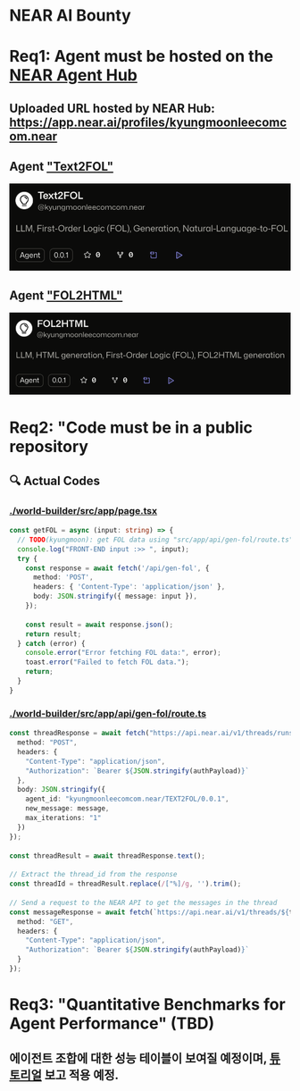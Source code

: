 # NEAR AI Bounty

# Req1: Agent must be hosted on the [NEAR Agent Hub](https://app.near.ai/agents)

## Uploaded URL hosted by NEAR Hub: https://app.near.ai/profiles/kyungmoonleecomcom.near

## Agent ["Text2FOL"](https://app.near.ai/agents/kyungmoonleecomcom.near/Text2FOL/latest)
<p align="center">
  <img src="./src/nearai_agent_text2fol.png" alt="Agent Text2FOL">
</p>

## Agent ["FOL2HTML"](https://app.near.ai/agents/kyungmoonleecomcom.near/FOL2HTML/latest)
<p align="center">
  <img src="./src/nearai_agent_fol2html.png" alt="Agent FOL2HTML">
</p>

# Req2: "Code must be in a public repository

## 🔍 Actual Codes
### [./world-builder/src/app/page.tsx](https://github.com/ainize-team/imperatorofmars/blob/main/world-builder/src/app/page.tsx#L123-L140)
```typescript
const getFOL = async (input: string) => {
  // TODO(kyungmoon): get FOL data using "src/app/api/gen-fol/route.ts" using input 
  console.log("FRONT-END input :>> ", input);
  try {
    const response = await fetch('/api/gen-fol', {
      method: 'POST',
      headers: { 'Content-Type': 'application/json' },
      body: JSON.stringify({ message: input }),
    });

    const result = await response.json();
    return result;
  } catch (error) {
    console.error("Error fetching FOL data:", error);
    toast.error("Failed to fetch FOL data.");
    return;
  }
}
```

### [./world-builder/src/app/api/gen-fol/route.ts](https://github.com/ainize-team/imperatorofmars/blob/main/world-builder/src/app/api/gen-fol/route.ts#L17-L44)
```typescript
const threadResponse = await fetch("https://api.near.ai/v1/threads/runs", {
  method: "POST",
  headers: {
    "Content-Type": "application/json",
    "Authorization": `Bearer ${JSON.stringify(authPayload)}`
  },
  body: JSON.stringify({
    agent_id: "kyungmoonleecomcom.near/TEXT2FOL/0.0.1", 
    new_message: message,
    max_iterations: "1"
  })
});

const threadResult = await threadResponse.text();

// Extract the thread_id from the response
const threadId = threadResult.replace(/["%]/g, '').trim();

// Send a request to the NEAR API to get the messages in the thread
const messageResponse = await fetch(`https://api.near.ai/v1/threads/${threadId}/messages`, {
  method: "GET",
  headers: {
    "Content-Type": "application/json",
    "Authorization": `Bearer ${JSON.stringify(authPayload)}`
  }
});
```

# Req3: "Quantitative Benchmarks for Agent Performance" (TBD)
## 에이전트 조합에 대한 성능 테이블이 보여질 예정이며, [튜토리얼](https://docs.near.ai/models/benchmarks_and_evaluations) 보고 적용 예정.
